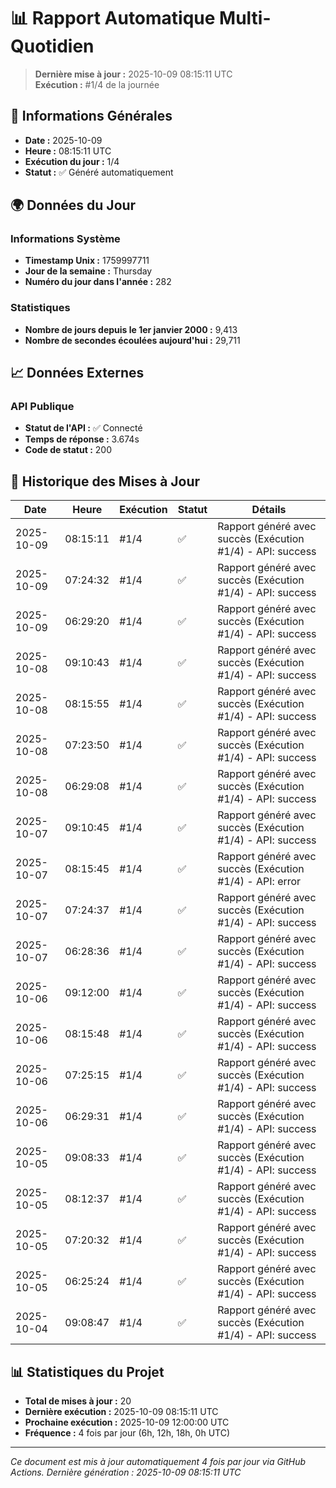 # 📊 Rapport Automatique Multi-Quotidien

> **Dernière mise à jour :** 2025-10-09 08:15:11 UTC  
> **Exécution :** #1/4 de la journée

## 📅 Informations Générales

- **Date :** 2025-10-09
- **Heure :** 08:15:11 UTC
- **Exécution du jour :** 1/4
- **Statut :** ✅ Généré automatiquement

## 🌍 Données du Jour

### Informations Système
- **Timestamp Unix :** 1759997711
- **Jour de la semaine :** Thursday
- **Numéro du jour dans l'année :** 282

### Statistiques
- **Nombre de jours depuis le 1er janvier 2000 :** 9,413
- **Nombre de secondes écoulées aujourd'hui :** 29,711

## 📈 Données Externes

### API Publique
- **Statut de l'API :** ✅ Connecté
- **Temps de réponse :** 3.674s
- **Code de statut :** 200

## 🔄 Historique des Mises à Jour

| Date | Heure | Exécution | Statut | Détails |
|------|-------|-----------|--------|---------|
| 2025-10-09 | 08:15:11 | #1/4 | ✅ | Rapport généré avec succès (Exécution #1/4) - API: success |
| 2025-10-09 | 07:24:32 | #1/4 | ✅ | Rapport généré avec succès (Exécution #1/4) - API: success |
| 2025-10-09 | 06:29:20 | #1/4 | ✅ | Rapport généré avec succès (Exécution #1/4) - API: success |
| 2025-10-08 | 09:10:43 | #1/4 | ✅ | Rapport généré avec succès (Exécution #1/4) - API: success |
| 2025-10-08 | 08:15:55 | #1/4 | ✅ | Rapport généré avec succès (Exécution #1/4) - API: success |
| 2025-10-08 | 07:23:50 | #1/4 | ✅ | Rapport généré avec succès (Exécution #1/4) - API: success |
| 2025-10-08 | 06:29:08 | #1/4 | ✅ | Rapport généré avec succès (Exécution #1/4) - API: success |
| 2025-10-07 | 09:10:45 | #1/4 | ✅ | Rapport généré avec succès (Exécution #1/4) - API: success |
| 2025-10-07 | 08:15:45 | #1/4 | ✅ | Rapport généré avec succès (Exécution #1/4) - API: error |
| 2025-10-07 | 07:24:37 | #1/4 | ✅ | Rapport généré avec succès (Exécution #1/4) - API: success |
| 2025-10-07 | 06:28:36 | #1/4 | ✅ | Rapport généré avec succès (Exécution #1/4) - API: success |
| 2025-10-06 | 09:12:00 | #1/4 | ✅ | Rapport généré avec succès (Exécution #1/4) - API: success |
| 2025-10-06 | 08:15:48 | #1/4 | ✅ | Rapport généré avec succès (Exécution #1/4) - API: success |
| 2025-10-06 | 07:25:15 | #1/4 | ✅ | Rapport généré avec succès (Exécution #1/4) - API: success |
| 2025-10-06 | 06:29:31 | #1/4 | ✅ | Rapport généré avec succès (Exécution #1/4) - API: success |
| 2025-10-05 | 09:08:33 | #1/4 | ✅ | Rapport généré avec succès (Exécution #1/4) - API: success |
| 2025-10-05 | 08:12:37 | #1/4 | ✅ | Rapport généré avec succès (Exécution #1/4) - API: success |
| 2025-10-05 | 07:20:32 | #1/4 | ✅ | Rapport généré avec succès (Exécution #1/4) - API: success |
| 2025-10-05 | 06:25:24 | #1/4 | ✅ | Rapport généré avec succès (Exécution #1/4) - API: success |
| 2025-10-04 | 09:08:47 | #1/4 | ✅ | Rapport généré avec succès (Exécution #1/4) - API: success |

## 📊 Statistiques du Projet

- **Total de mises à jour :** 20
- **Dernière exécution :** 2025-10-09 08:15:11 UTC
- **Prochaine exécution :** 2025-10-09 12:00:00 UTC
- **Fréquence :** 4 fois par jour (6h, 12h, 18h, 0h UTC)

---

*Ce document est mis à jour automatiquement 4 fois par jour via GitHub Actions.*
*Dernière génération : 2025-10-09 08:15:11 UTC*
